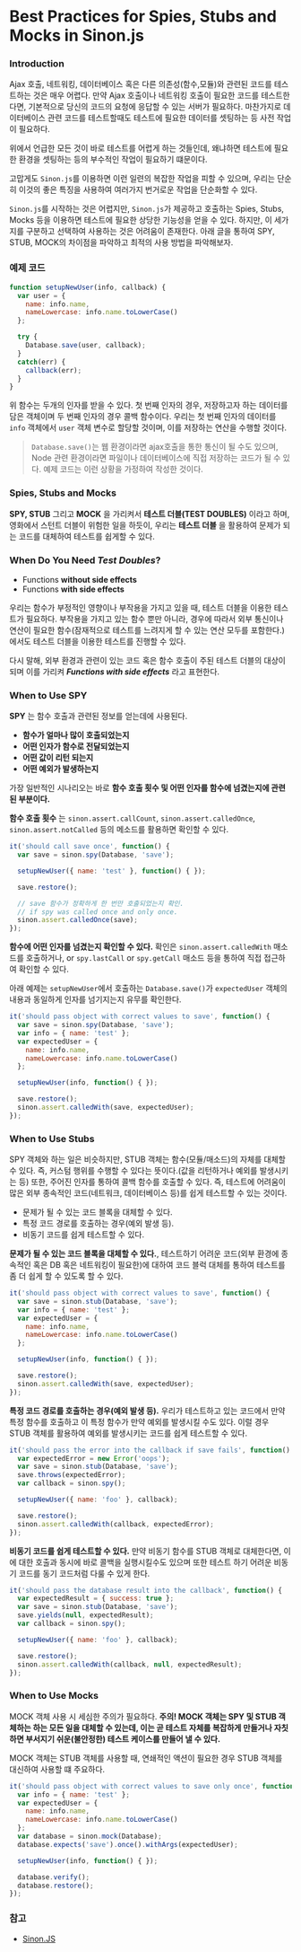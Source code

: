 # Best Practices for Spies, Stubs and Mocks in Sinon.js

### Introduction
Ajax 호출, 네트워킹, 데이터베이스 혹은 다른 의존성(함수,모듈)와 관련된 코드를 테스트하는 것은 매우 어렵다. 만약 Ajax 호출이나 네트워킹 호출이 필요한 코드를 테스트한다면, 기본적으로 당신의 코드의 요청에 응답할 수 있는 서버가 필요하다. 마찬가지로 데이터베이스 관련 코드를 테스트할때도 테스트에 필요한 데이터를 셋팅하는 등 사전 작업이 필요하다.

위에서 언급한 모든 것이 바로 테스트를 어렵게 하는 것들인데, 왜냐하면 테스트에 필요한 환경을 셋팅하는 등의 부수적인 작업이 필요하기 떄문이다.

고맙게도 <code>Sinon.js</code>를 이용하면 이런 일련의 복잡한 작업을 피할 수 있으며, 우리는 단순히 이것의 좋은 특징을 사용하여 여러가지 번거로운 작업을 단순화할 수 있다.

<code>Sinon.js</code>를 시작하는 것은 어렵지만, <code>Sinon.js</code>가 제공하고 호출하는 Spies, Stubs, Mocks 등을 이용하면 테스트에 필요한 상당한 기능성을 얻을 수 있다. 하지만, 이 세가지를 구분하고 선택하여 사용하는 것은 어려움이 존재한다. 아래 글을 통하여 SPY, STUB, MOCK의 차이점을 파악하고 최적의 사용 방법을 파악해보자.



### 예제 코드
```javascript
function setupNewUser(info, callback) {
  var user = {
    name: info.name,
    nameLowercase: info.name.toLowerCase()
  };

  try {
    Database.save(user, callback);
  }
  catch(err) {
    callback(err);
  }
}
```

위 함수는 두개의 인자를 받을 수 있다. 첫 번째 인자의 경우, 저장하고자 하는 데이터를 담은 객체이며 두 번째 인자의 경우 콜백 함수이다. 우리는 첫 번째 인자의 데이터를 <code>info</code> 객체에서 <code>user</code> 객체 변수로 할당할 것이며, 이를 저장하는 연산을 수행할 것이다.
> <code>Database.save()</code>는 웹 환경이라면 ajax호출을 통한 통신이 될 수도 있으며, Node 관련 환경이라면 파일이나 데이터베이스에 직접 저장하는 코드가 될 수 있다. 예제 코드는 이런 상황을 가정하여 작성한 것이다.</code>


### Spies, Stubs and Mocks
**SPY, STUB** 그리고 **MOCK** 을 가리켜서 **테스트 더블(TEST DOUBLES)** 이라고 하며, 영화에서 스턴트 더블이 위험한 일을 하듯이, 우리는 **테스트 더블** 을 활용하여 문제가 되는 코드를 대체하여 테스트를 쉽게할 수 있다.


### When Do You Need ***Test Doubles***?
- Functions **without side effects**
- Functions **with side effects**

우리는 함수가 부정적인 영향이나 부작용을 가지고 있을 때, 테스트 더블을 이용한 테스트가 필요하다. 부작용을 가지고 있는 함수 뿐만 아니라, 경우에 따라서 외부 통신이나 연산이 필요한 함수(잠재적으로 테스트를 느려지게 할 수 있는 연산 모두를 포함한다.)에서도 테스트 더블을 이용한 테스트를 진행할 수 있다.

다시 말해, 외부 환경과 관련이 있는 코드 혹은 함수 호출이 주된 테스트 더블의 대상이 되며 이를 가리켜 ***Functions with side effects*** 라고 표현한다.

### When to Use SPY
**SPY** 는 함수 호출과 관련된 정보를 얻는데에 사용된다.
- **함수가 얼마나 많이 호출되었는지**
- **어떤 인자가 함수로 전달되었는지**
- **어떤 값이 리턴 되는지**
- **어떤 예외가 발생하는지**

가장 일반적인 시나리오는 바로 **함수 호출 횟수 및 어떤 인자를 함수에 넘겼는지에 관련된 부분이다.**


**함수 호출 횟수** 는 <code>sinon.assert.callCount</code>, <code>sinon.assert.calledOnce</code>, <code>sinon.assert.notCalled</code> 등의 메소드를 활용하면 확인할 수 있다.
```javascript
it('should call save once', function() {
  var save = sinon.spy(Database, 'save');

  setupNewUser({ name: 'test' }, function() { });

  save.restore();

  // save 함수가 정확하게 한 번만 호출되었는지 확인.
  // if spy was called once and only once.
  sinon.assert.calledOnce(save);
});
```


**함수에 어떤 인자를 넘겼는지 확인할 수 있다.** 확인은 <code>sinon.assert.calledWith</code> 매소드를 호출하거나, or <code>spy.lastCall</code> or <code>spy.getCall</code> 매소드 등을 통하여 직접 접근하여 확인할 수 있다.

아래 예제는 <code>setupNewUser</code>에서 호출하는 <code>Database.save()</code>가 <code>expectedUser</code> 객체의 내용과 동일하게 인자를 넘기지는지 유무를 확인한다.
```javascript
it('should pass object with correct values to save', function() {
  var save = sinon.spy(Database, 'save');
  var info = { name: 'test' };
  var expectedUser = {
    name: info.name,
    nameLowercase: info.name.toLowerCase()
  };

  setupNewUser(info, function() { });

  save.restore();
  sinon.assert.calledWith(save, expectedUser);
});
```


### When to Use Stubs
SPY 객체와 하는 일은 비슷하지만, STUB 객체는 함수(모듈/매소드)의 자체를 대체할 수 있다. 즉, 커스텀 행위를 수행할 수 있다는 뜻이다.(값을 리턴하거나 예외를 발생시키는 등) 또한, 주어진 인자를 통하여 콜백 함수를 호출할 수 있다. 즉, 테스트에 어려움이 많은 외부 종속적인 코드(네트워크, 데이터베이스 등)를 쉽게 테스트할 수 있는 것이다.

- 문제가 될 수 있는 코드 블록을 대체할 수 있다.
- 특정 코드 경로를 호출하는 경우(예외 발생 등).
- 비동기 코드를 쉽게 테스트할 수 있다.

**문제가 될 수 있는 코드 블록을 대체할 수 있다.**,
테스트하기 어려운 코드(외부 환경에 종속적인 혹은 DB 혹은 네트워킹이 필요한)에 대하여 코드 블럭 대체를 통하여 테스트를 좀 더 쉽게 할 수 있도록 할 수 있다.
```javascript
it('should pass object with correct values to save', function() {
  var save = sinon.stub(Database, 'save');
  var info = { name: 'test' };
  var expectedUser = {
    name: info.name,
    nameLowercase: info.name.toLowerCase()
  };

  setupNewUser(info, function() { });

  save.restore();
  sinon.assert.calledWith(save, expectedUser);
});
```

**특정 코드 경로를 호출하는 경우(예외 발생 등).**
우리가 테스트하고 있는 코드에서 만약 특정 함수를 호출하고 이 특정 함수가 만약 예외를 발생시킬 수도 있다. 이럴 경우 STUB 객체를 활용하여 예외를 발생시키는 코드를 쉽게 테스트할 수 있다.

```javascript
it('should pass the error into the callback if save fails', function() {
  var expectedError = new Error('oops');
  var save = sinon.stub(Database, 'save');
  save.throws(expectedError);
  var callback = sinon.spy();

  setupNewUser({ name: 'foo' }, callback);

  save.restore();
  sinon.assert.calledWith(callback, expectedError);
});
```

**비동기 코드를 쉽게 테스트할 수 있다.**
만약 비동기 함수를 STUB 객체로 대체한다면, 이에 대한 호출과 동시에 바로 콜백을 실행시킬수도 있으며 또한 테스트 하기 어려운 비동기 코드를 동기 코드처럼 다룰 수 있게 한다.

```javascript
it('should pass the database result into the callback', function() {
  var expectedResult = { success: true };
  var save = sinon.stub(Database, 'save');
  save.yields(null, expectedResult);
  var callback = sinon.spy();

  setupNewUser({ name: 'foo' }, callback);

  save.restore();
  sinon.assert.calledWith(callback, null, expectedResult);
});
```


### When to Use Mocks
MOCK 객체 사용 시 세심한 주의가 필요하다. **주의! MOCK 객체는 SPY 및 STUB 객체하는 하는 모든 일을 대체할 수 있는데, 이는 곧 테스트 자체를 복잡하게 만들거나 자칫하면 부서지기 쉬운(불안정한) 테스트 케이스를 만들어 낼 수 있다.**

MOCK 객체는 STUB 객체를 사용할 때, 연쇄적인 액션이 필요한 경우 STUB 객체를 대신하여 사용할 떄 주요하다.

```javascript
it('should pass object with correct values to save only once', function() {
  var info = { name: 'test' };
  var expectedUser = {
    name: info.name,
    nameLowercase: info.name.toLowerCase()
  };
  var database = sinon.mock(Database);
  database.expects('save').once().withArgs(expectedUser);

  setupNewUser(info, function() { });

  database.verify();
  database.restore();
});
```


### 참고
- [Sinon.JS](http://sinonjs.org/docs/)

